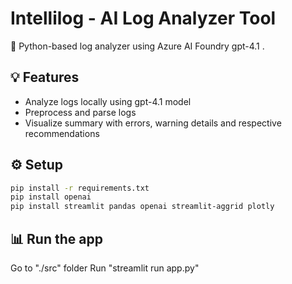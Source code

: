 # Intellilog - AI Log Analyzer Tool

🚀 Python-based log analyzer using Azure AI Foundry gpt-4.1 .

## 💡 Features

- Analyze logs locally using gpt-4.1 model
- Preprocess and parse logs
- Visualize summary with errors, warning details and respective recommendations

## ⚙️ Setup

```bash
pip install -r requirements.txt
pip install openai
pip install streamlit pandas openai streamlit-aggrid plotly
```

## 📊 Run the app
Go to "./src" folder
Run "streamlit run app.py"
